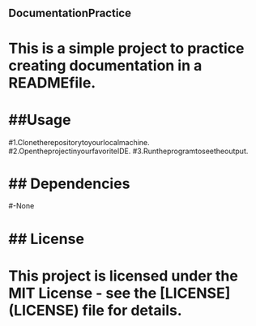 ## DocumentationPractice
 # This is a simple project to practice creating documentation in a READMEfile.
 #
 # ##Usage
 #1.Clonetherepositorytoyourlocalmachine.
 #2.OpentheprojectinyourfavoriteIDE.
 #3.Runtheprogramtoseetheoutput.
 #
 # ## Dependencies
 #-None
 #
 # ## License
 # This project is licensed under the MIT License - see the [LICENSE] (LICENSE) file for details.
